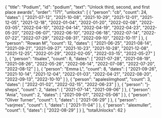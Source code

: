 {
  "title": "Podium",
  "id": "podium",
  "text": "Unlock third, second, and first place awards",
  "order": "171",
  "unlocks": [
    {
      "person": "cb",
      "count": 24,
      "dates": [
        "2021-07-12",
        "2021-10-08",
        "2021-10-29",
        "2021-12-01",
        "2021-12-05",
        "2021-12-18",
        "2022-01-04",
        "2022-01-20",
        "2022-02-08",
        "2022-03-05",
        "2022-04-10",
        "2022-04-14",
        "2022-04-19",
        "2022-04-23",
        "2022-05-20",
        "2022-06-07",
        "2022-06-10",
        "2022-06-18",
        "2022-07-14",
        "2022-07-22",
        "2022-07-29",
        "2022-08-31",
        "2022-09-10",
        "2022-10-11"
      ]
    },
    {
      "person": "Rowan M",
      "count": 12,
      "dates": [
        "2021-06-25",
        "2021-08-14",
        "2021-09-21",
        "2021-09-27",
        "2021-10-23",
        "2021-10-28",
        "2021-12-08",
        "2021-12-25",
        "2022-01-29",
        "2022-02-05",
        "2022-03-15",
        "2022-05-27"
      ]
    },
    {
      "person": "itsalex",
      "count": 8,
      "dates": [
        "2021-07-28",
        "2021-08-19",
        "2021-08-26",
        "2022-05-26",
        "2022-06-14",
        "2022-07-08",
        "2022-07-20",
        "2022-08-12"
      ]
    },
    {
      "person": "Emma L",
      "count": 8,
      "dates": [
        "2021-09-26",
        "2021-10-14",
        "2021-12-04",
        "2022-01-03",
        "2022-04-21",
        "2022-08-20",
        "2022-09-13",
        "2022-10-10"
      ]
    },
    {
      "person": "apaleslimghost",
      "count": 3,
      "dates": [
        "2022-01-02",
        "2022-02-15",
        "2022-06-23"
      ]
    },
    {
      "person": "j-sheps",
      "count": 2,
      "dates": [
        "2021-07-14",
        "2021-09-06"
      ]
    },
    {
      "person": "Ania",
      "count": 2,
      "dates": [
        "2021-09-01",
        "2022-05-06"
      ]
    },
    {
      "person": "Oliver Turner",
      "count": 1,
      "dates": [
        "2021-06-29"
      ]
    },
    {
      "person": "varjmes",
      "count": 1,
      "dates": [
        "2021-11-04"
      ]
    },
    {
      "person": "alexmuller",
      "count": 1,
      "dates": [
        "2022-08-29"
      ]
    }
  ],
  "totalUnlocks": 62
}